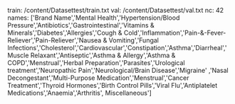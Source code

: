 train: /content/Datasettest/train.txt
val: /content/Datasettest/val.txt
nc: 42
names:  ['Brand Name','Mental Health','Hypertension/Blood Pressure','Antibiotics','Gastrointestinal','Vitamins & Minerals','Diabetes','Allergies','Cough & Cold','Inflammation','Pain-&-Fever-Reliever','Pain-Reliever','Nausea & Vomiting','Fungal Infections','Cholesterol','Cardiovascular','Constipation','Asthma','Diarrheal','Muscle Relaxant','Antiseptic','Asthma & Allergy','Asthma & COPD','Menstrual','Herbal Preparation','Parasites','Urological treatment','Neuropathic Pain','Neurological/Brain Disease','Migraine' ,'Nasal Decongestant','Multi-Purpose Medication','Menstrual','Cancer Treatment','Thyroid Hormones','Birth Control Pills','Viral Flu','Antiplatelet Medications','Anaemia','Arthritis', Miscellaneous']
